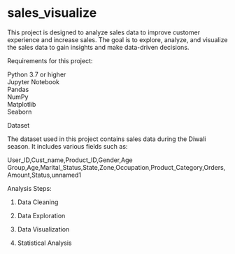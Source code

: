 # sales_visualize

This project is designed to analyze sales data to improve customer experience and increase sales. 
The goal is to explore, analyze, and visualize the sales data to gain insights and make data-driven decisions.

Requirements for this project:

Python 3.7 or higher          
Jupyter Notebook       
Pandas           
NumPy           
Matplotlib       
Seaborn          


Dataset

The dataset used in this project contains sales data during the Diwali season. It includes various fields such as:

User_ID,Cust_name,Product_ID,Gender,Age Group,Age,Marital_Status,State,Zone,Occupation,Product_Category,Orders,Amount,Status,unnamed1         

Analysis Steps:

1. Data Cleaning

2. Data Exploration

3. Data Visualization

4. Statistical Analysis

















